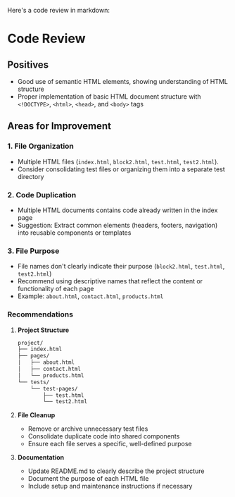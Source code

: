Here's a code review in markdown:

# Code Review

## Positives

- Good use of semantic HTML elements, showing understanding of HTML structure
- Proper implementation of basic HTML document structure with `<!DOCTYPE>`, `<html>`, `<head>`, and `<body>` tags

## Areas for Improvement

### 1. File Organization

- Multiple HTML files (`index.html`, `block2.html`, `test.html`, `test2.html`).
- Consider consolidating test files or organizing them into a separate test directory

### 2. Code Duplication

- Multiple HTML documents contains code already written in the index page
- Suggestion: Extract common elements (headers, footers, navigation) into reusable components or templates

### 3. File Purpose

- File names don't clearly indicate their purpose (`block2.html`, `test.html`, `test2.html`)
- Recommend using descriptive names that reflect the content or functionality of each page
- Example: `about.html`, `contact.html`, `products.html`

### Recommendations

1. **Project Structure**

   ```c:\Users\alpin\alpinesbolt\Website-v1\REVIEW.md
   project/
   ├── index.html
   ├── pages/
   │   ├── about.html
   │   ├── contact.html
   │   └── products.html
   └── tests/
       └── test-pages/
           ├── test.html
           └── test2.html
   ```

2. **File Cleanup**

   - Remove or archive unnecessary test files
   - Consolidate duplicate code into shared components
   - Ensure each file serves a specific, well-defined purpose

3. **Documentation**
   - Update README.md to clearly describe the project structure
   - Document the purpose of each HTML file
   - Include setup and maintenance instructions if necessary

